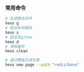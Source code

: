 ### 常用命令

```bash
# 生成静态文件
hexo g 
# 启动本地服务
hexo s
# 提交到gitee
hexo d
# 清除缓存
hexo clean

# 通过模板生成文章
hexo new page --path "redis/base"
```
